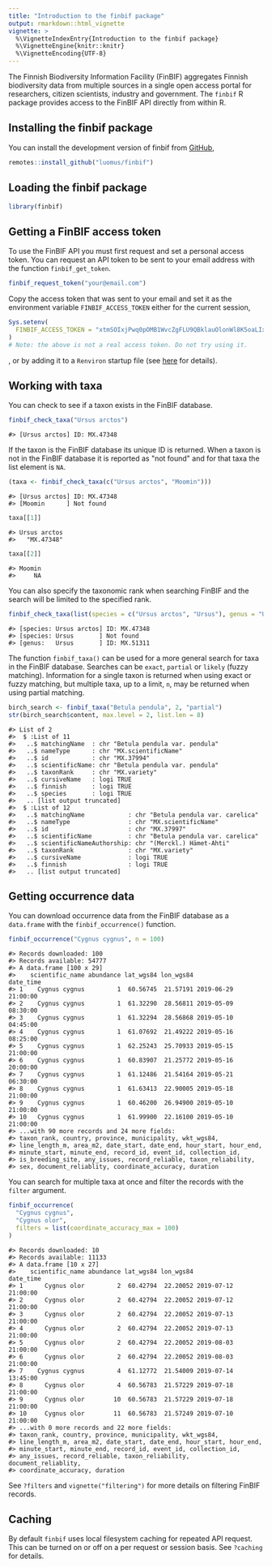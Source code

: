 ```yaml
---
title: "Introduction to the finbif package"
output: rmarkdown::html_vignette
vignette: >
  %\VignetteIndexEntry{Introduction to the finbif package}
  %\VignetteEngine{knitr::knitr}
  %\VignetteEncoding{UTF-8}
---
```



The Finnish Biodiversity Information Facility (FinBIF) aggregates Finnish
biodiversity data from multiple sources in a single open access portal for 
researchers, citizen scientists, industry and government. The `finbif` R
package provides access to the FinBIF API directly from within R.

## Installing the finbif package
You can install the development version of finbif from
[GitHub](https://github.com),

```r
remotes::install_github("luomus/finbif")
```

## Loading the finbif package

```r
library(finbif)
```

## Getting a FinBIF access token
To use the FinBIF API you must first request and set a personal access token.
You can request an API token to be sent to your email address with the function
`finbif_get_token`.

```r
finbif_request_token("your@email.com")
```

Copy the access token that was sent to your email and set it as the environment
variable `FINBIF_ACCESS_TOKEN` either for the current session,

```r
Sys.setenv(
  FINBIF_ACCESS_TOKEN = "xtmSOIxjPwq0pOMB1WvcZgFLU9QBklauOlonWl8K5oaLIx8RniJLrvcJU4v9H7Et"
)
# Note: the above is not a real access token. Do not try using it.
```
, or by adding it to a `Renviron` startup file (see
 [here](https://rviews.rstudio.com/2017/04/19/r-for-enterprise-understanding-r-s-startup/)
 for details). 

## Working with taxa
You can check to see if a taxon exists in the FinBIF database.

```r
finbif_check_taxa("Ursus arctos")
```

```
#> [Ursus arctos] ID: MX.47348
```

If the taxon is the FinBIF database its unique ID is returned. When a taxon is
not in the FinBIF database it is reported as "not found" and for that taxa the
list element is `NA`.

```r
(taxa <- finbif_check_taxa(c("Ursus arctos", "Moomin")))
```

```
#> [Ursus arctos] ID: MX.47348
#> [Moomin      ] Not found
```

```r
taxa[[1]]
```

```
#> Ursus arctos 
#>   "MX.47348"
```

```r
taxa[[2]]
```

```
#> Moomin 
#>     NA
```

You can also specify the taxonomic rank when searching FinBIF and the search 
will be limited to the specified rank.

```r
finbif_check_taxa(list(species = c("Ursus arctos", "Ursus"), genus = "Ursus"))
```

```
#> [species: Ursus arctos] ID: MX.47348
#> [species: Ursus       ] Not found
#> [genus:   Ursus       ] ID: MX.51311
```

The function `finbif_taxa()` can be used for a more general search for taxa in the
FinBIF database. Searches can be `exact`, `partial` or `likely` (fuzzy 
matching). Information for a single taxon is returned when using exact or fuzzy
matching, but multiple taxa, up to a limit, `n`, may be returned when using 
partial matching. 

```r
birch_search <- finbif_taxa("Betula pendula", 2, "partial")
str(birch_search$content, max.level = 2, list.len = 8)
```

```
#> List of 2
#>  $ :List of 11
#>   ..$ matchingName  : chr "Betula pendula var. pendula"
#>   ..$ nameType      : chr "MX.scientificName"
#>   ..$ id            : chr "MX.37994"
#>   ..$ scientificName: chr "Betula pendula var. pendula"
#>   ..$ taxonRank     : chr "MX.variety"
#>   ..$ cursiveName   : logi TRUE
#>   ..$ finnish       : logi TRUE
#>   ..$ species       : logi TRUE
#>   .. [list output truncated]
#>  $ :List of 12
#>   ..$ matchingName            : chr "Betula pendula var. carelica"
#>   ..$ nameType                : chr "MX.scientificName"
#>   ..$ id                      : chr "MX.37997"
#>   ..$ scientificName          : chr "Betula pendula var. carelica"
#>   ..$ scientificNameAuthorship: chr "(Merckl.) Hämet-Ahti"
#>   ..$ taxonRank               : chr "MX.variety"
#>   ..$ cursiveName             : logi TRUE
#>   ..$ finnish                 : logi TRUE
#>   .. [list output truncated]
```

## Getting occurrence data
You can download occurrence data from the FinBIF database as a `data.frame` with 
the `finbif_occurrence()` function.

```r
finbif_occurrence("Cygnus cygnus", n = 100)
```

```
#> Records downloaded: 100
#> Records available: 54777
#> A data.frame [100 x 29]
#>    scientific_name abundance lat_wgs84 lon_wgs84           date_time
#> 1    Cygnus cygnus         1  60.56745  21.57191 2019-06-29 21:00:00
#> 2    Cygnus cygnus         1  61.32290  28.56811 2019-05-09 08:30:00
#> 3    Cygnus cygnus         1  61.32294  28.56868 2019-05-10 04:45:00
#> 4    Cygnus cygnus         1  61.07692  21.49222 2019-05-16 08:25:00
#> 5    Cygnus cygnus         1  62.25243  25.70933 2019-05-15 21:00:00
#> 6    Cygnus cygnus         1  60.83907  21.25772 2019-05-16 20:00:00
#> 7    Cygnus cygnus         1  61.12486  21.54164 2019-05-21 06:30:00
#> 8    Cygnus cygnus         1  61.63413  22.90005 2019-05-18 21:00:00
#> 9    Cygnus cygnus         1  60.46200  26.94900 2019-05-10 21:00:00
#> 10   Cygnus cygnus         1  61.99900  22.16100 2019-05-10 21:00:00
#> ...with 90 more records and 24 more fields:
#> taxon_rank, country, province, municipality, wkt_wgs84,
#> line_length_m, area_m2, date_start, date_end, hour_start, hour_end,
#> minute_start, minute_end, record_id, event_id, collection_id,
#> is_breeding_site, any_issues, record_reliable, taxon_reliability,
#> sex, document_reliablity, coordinate_accuracy, duration
```

You can search for multiple taxa at once and filter the records with the 
`filter` argument.

```r
finbif_occurrence(
  "Cygnus cygnus", 
  "Cygnus olor",
  filters = list(coordinate_accuracy_max = 100)
)
```

```
#> Records downloaded: 10
#> Records available: 11133
#> A data.frame [10 x 27]
#>    scientific_name abundance lat_wgs84 lon_wgs84           date_time
#> 1      Cygnus olor         2  60.42794  22.20052 2019-07-12 21:00:00
#> 2      Cygnus olor         2  60.42794  22.20052 2019-07-12 21:00:00
#> 3      Cygnus olor         2  60.42794  22.20052 2019-07-13 21:00:00
#> 4      Cygnus olor         2  60.42794  22.20052 2019-07-13 21:00:00
#> 5      Cygnus olor         2  60.42794  22.20052 2019-08-03 21:00:00
#> 6      Cygnus olor         2  60.42794  22.20052 2019-08-03 21:00:00
#> 7    Cygnus cygnus         4  61.12772  21.54009 2019-07-14 13:45:00
#> 8      Cygnus olor         4  60.56783  21.57229 2019-07-18 21:00:00
#> 9      Cygnus olor        10  60.56783  21.57229 2019-07-18 21:00:00
#> 10     Cygnus olor        11  60.56783  21.57249 2019-07-10 21:00:00
#> ...with 0 more records and 22 more fields:
#> taxon_rank, country, province, municipality, wkt_wgs84,
#> line_length_m, area_m2, date_start, date_end, hour_start, hour_end,
#> minute_start, minute_end, record_id, event_id, collection_id,
#> any_issues, record_reliable, taxon_reliability, document_reliablity,
#> coordinate_accuracy, duration
```

See `?filters` and `vignette("filtering")` for more details on filtering FinBIF
records.

## Caching
By default `finbif` uses local filesystem caching for repeated API request. This
can be turned on or off on a per request or session basis. See `?caching` for
details.
